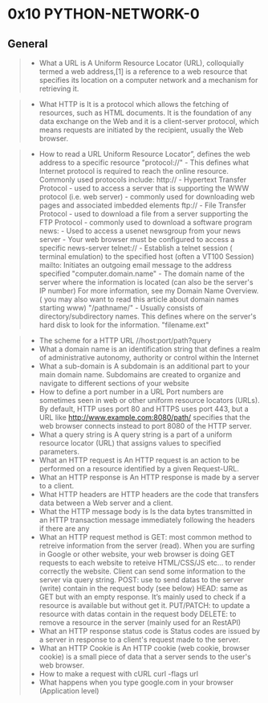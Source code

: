 # 0x10 PYTHON-NETWORK-0

## General
> - What a URL is
    A Uniform Resource Locator (URL), colloquially termed a web address,[1] is a reference to a web resource that specifies its location on a computer network and a mechanism for retrieving it.

> - What HTTP is
    It is a protocol which allows the fetching of resources, such as HTML documents. It is the foundation of any data exchange on the Web and it is a client-server protocol, which means requests are initiated by the recipient, usually the Web browser.

> - How to read a URL
    Uniform Resource Locator”, defines the web address to a specific resource
    "protocol://" - This defines what Internet protocol is required to reach the online resource. Commonly used protocols include:
        http:// - Hypertext Transfer Protocol - used to access a server that is supporting the WWW protocol (i.e. web server) - commonly used for downloading web pages and associated imbedded elements
        ftp:// - File Transfer Protocol - used to download a file from a server supporting the FTP Protocol - commonly used to download a software program
        news: - Used to access a usenet newsgroup from your news server - Your web browser  must be configured to access a specific news-server
        telnet:// - Establish a telnet session ( terminal emulation) to the specified host (often a VT100 Session)
        mailto: Initiates an outgoing email message to the address specified
    "computer.domain.name" - The domain name of the server where the information is located (can also be the server's IP number) For more information, see my Domain Name Overview.  ( you may also want to read this article about domain names starting www)
    "/pathname/" - Usually consists of directory/subdirectory names. This defines where on the server's hard disk to look for the information.
    "filename.ext"

> - The scheme for a HTTP URL
    //host:port/path?query
> - What a domain name is
    an identification string that defines a realm of administrative autonomy, authority or control within the Internet
> - What a sub-domain is
    A subdomain is an additional part to your main domain name. Subdomains are created to organize and navigate to different sections of your website
> - How to define a port number in a URL
    Port numbers are sometimes seen in web or other uniform resource locators (URLs). By default, HTTP uses port 80 and HTTPS uses port 443, but a URL like http://www.example.com:8080/path/ specifies that the web browser connects instead to port 8080 of the HTTP server.
> - What a query string is
    A query string is a part of a uniform resource locator (URL) that assigns values to specified parameters.
> - What an HTTP request is
    An HTTP request is an action to be performed on a resource identified by a given Request-URL.
> - What an HTTP response is
    An HTTP response is made by a server to a client.
> - What HTTP headers are
    HTTP headers are the code that transfers data between a Web server and a client.
> - What the HTTP message body is
    Is the data bytes transmitted in an HTTP transaction message immediately following the headers if there are any
> - What an HTTP request method is
        GET: most common method to retreive information from the server (read). When you are surfing in Google or other website, your web browser is doing GET requests to each website to reteive HTML/CSS/JS etc… to render correctly the website. Client can send some information to the server via query string.
        POST: use to send datas to the server (write) contain in the request body (see below)
        HEAD: same as GET but with an empty response. It’s mainly used to check if a resource is available but without get it.
        PUT/PATCH: to update a resource with datas contain in the request body
        DELETE: to remove a resource in the server (mainly used for an RestAPI)
> - What an HTTP response status code is
        Status codes are issued by a server in response to a client's request made to the server.
> - What an HTTP Cookie is
        An HTTP cookie (web cookie, browser cookie) is a small piece of data that a server sends to the user's web browser. 
> - How to make a request with cURL
    curl -flags url
> - What happens when you type google.com in your browser (Application level)